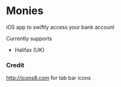 # Monies

iOS app to swiftly access your bank account

Currently supports

- Halifax (UK)

### Credit

http://icons8.com for tab bar icons
